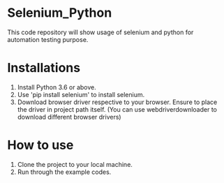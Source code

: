 # Selenium_Python
This code repository will show usage of selenium and python for automation testing purpose.

# Installations
1. Install Python 3.6 or above.
2. Use 'pip install selenium' to install selenium.
3. Download browser driver respective to your browser. Ensure to place the driver in project path itself.
   (You can use webdriverdownloader to download different browser drivers)
   
# How to use
1. Clone the project to your local machine.
2. Run through the example codes.
